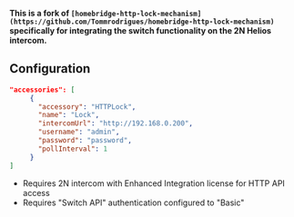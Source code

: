 **This is a fork of `[homebridge-http-lock-mechanism](https://github.com/Tommrodrigues/homebridge-http-lock-mechanism)` specifically for integrating the switch functionality on the 2N Helios intercom.**

## Configuration

```json
"accessories": [
     {
       "accessory": "HTTPLock",
       "name": "Lock",
       "intercomUrl": "http://192.168.0.200",
       "username": "admin",
       "password": "password",
       "pollInterval": 1
     }
]
```

- Requires 2N intercom with Enhanced Integration license for HTTP API access
- Requires "Switch API" authentication configured to "Basic"
